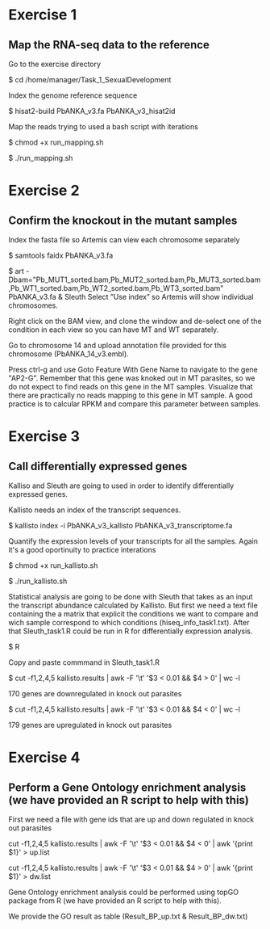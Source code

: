 
# Exercise 1 

## Map the RNA-seq data to the reference


 Go to the exercise directory

$ cd /home/manager/Task_1_SexualDevelopment


Index the genome reference sequence

$ hisat2-build PbANKA_v3.fa PbANKA_v3_hisat2id


Map the reads trying to used a bash script with iterations

$ chmod +x run_mapping.sh 

$ ./run_mapping.sh 


# Exercise 2 

## Confirm the knockout in the mutant samples

Index the fasta file so Artemis can view each chromosome separately

$ samtools faidx PbANKA_v3.fa

$ art -Dbam="Pb_MUT1_sorted.bam,Pb_MUT2_sorted.bam,Pb_MUT3_sorted.bam,Pb_WT1_sorted.bam,Pb_WT2_sorted.bam,Pb_WT3_sorted.bam" PbANKA_v3.fa &
Sleuth
Select ”Use index” so Artemis will show individual chromosomes.

Right click on the BAM view, and clone the window and de-select one of the condition in each view so you can have MT and WT separately.

Go to chromosome 14 and upload annotation file provided for this chromosome (PbANKA_14_v3.embl).

Press ctrl-g and use Goto Feature With Gene Name to navigate to the gene "AP2-G". Remember that this gene was knoked out in MT parasites, so we do not expect to find reads on this gene in the MT samples. Visualize that there are practically no reads mapping to this gene in MT sample. A good practice is to calcular RPKM and compare this parameter between samples.






# Exercise 3


## Call differentially expressed genes

Kalliso and Sleuth are going to used in order to identify differentially expressed genes.

Kallisto needs an index of the transcript sequences.

$ kallisto index -i PbANKA_v3_kallisto PbANKA_v3_transcriptome.fa


Quantify the expression levels of your transcripts for all the samples. Again it's a good oportinuity to practice interations

$ chmod +x run_kallisto.sh 

$ ./run_kallisto.sh

Statistical analysis are going to be done with Sleuth that takes as an input the transcript abundance calculated by Kallisto. But first we need a text file containing the a matrix that explicit the conditions we want to compare and wich sample correspond to which conditions (hiseq_info_task1.txt). After that Sleuth_task1.R could be run in R for differentially expression analysis.



$ R

Copy and paste commmand in Sleuth_task1.R


$ cut -f1,2,4,5 kallisto.results | awk -F '\t' '$3 < 0.01 && $4 > 0' | wc -l

170 genes are downregulated in knock out parasites 

$ cut -f1,2,4,5 kallisto.results | awk -F '\t' '$3 < 0.01 && $4 < 0' | wc -l

179 genes are upregulated in knock out parasites


# Exercise 4

## Perform a Gene Ontology enrichment analysis (we have provided an R script to help with this)

First we need a file with gene ids that are up and down regulated in knock out parasites

cut -f1,2,4,5 kallisto.results | awk -F '\t' '$3 < 0.01 && $4 < 0' | awk '{print $1}' > up.list

cut -f1,2,4,5 kallisto.results | awk -F '\t' '$3 < 0.01 && $4 > 0' | awk '{print $1}' > dw.list

 Gene Ontology enrichment analysis could be performed using topGO package from R (we have provided an R script to help with this).
 
 We provide the GO result as table (Result_BP_up.txt & Result_BP_dw.txt)
